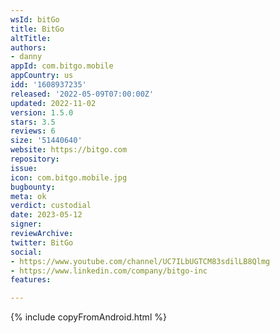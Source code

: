```yaml
---
wsId: bitGo
title: BitGo
altTitle: 
authors:
- danny 
appId: com.bitgo.mobile
appCountry: us
idd: '1608937235'
released: '2022-05-09T07:00:00Z'
updated: 2022-11-02
version: 1.5.0
stars: 3.5
reviews: 6
size: '51440640'
website: https://bitgo.com
repository: 
issue: 
icon: com.bitgo.mobile.jpg
bugbounty: 
meta: ok
verdict: custodial
date: 2023-05-12
signer: 
reviewArchive: 
twitter: BitGo
social:
- https://www.youtube.com/channel/UC7ILbUGTCM83sdilLB8Qlmg
- https://www.linkedin.com/company/bitgo-inc 
features: 

---
```


{% include copyFromAndroid.html %}
